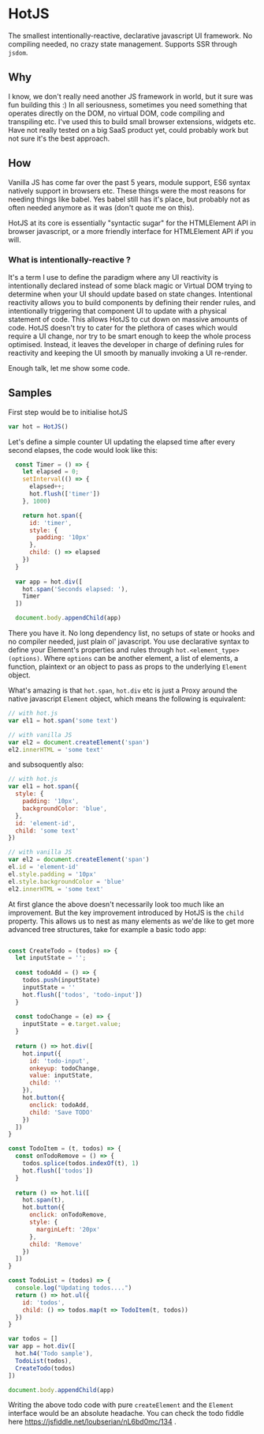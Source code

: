 # HotJS
The smallest intentionally-reactive, declarative javascript UI framework. No compiling needed, no crazy state management. Supports SSR through `jsdom`.

## Why
I know, we don't really need another JS framework in world, but it sure was fun building this :) In all seriousness, sometimes you need something that operates directly on the DOM, no virtual DOM, code compiling and transpiling etc. I've used this to build small browser extensions, widgets etc. Have not really tested on a big SaaS product yet, could probably work but not sure it's the best approach.

## How
Vanilla JS has come far over the past 5 years, module support, ES6 syntax natively support in browsers etc. These things were the most reasons for needing things like babel. Yes babel still has it's place, but probably not as often needed anymore as it was (don't quote me on this).

HotJS at its core is essentially "syntactic sugar" for the HTMLElement API in browser javascript, or a more friendly interface for HTMLElement API if you will.

### What is intentionally-reactive ?
It's a term I use to define the paradigm where any UI reactivity is intentionally declared instead of some black magic or Virtual DOM trying to determine when your UI should update based on state changes. Intentional reactivity allows you to build components by defining their render rules, and intentionally triggering that component UI to update with a physical statement of code. This allows HotJS to cut down on massive amounts of code. HotJS doesn't try to cater for the plethora of cases which would require a UI change, nor try to be smart enough to keep the whole process optimised. Instead, it leaves the developer in charge of defining rules for reactivity and keeping the UI smooth by manually invoking a UI re-render.

Enough talk, let me show some code.

## Samples

First step would be to initialise hotJS
```javascript
var hot = HotJS()
```

Let's define a simple counter UI updating the elapsed time after every second elapses, the code would look like this:
```javascript
  const Timer = () => {
    let elapsed = 0;
    setInterval(() => {
      elapsed++;
      hot.flush(['timer'])
    }, 1000)

    return hot.span({
      id: 'timer',
      style: {
      	padding: '10px'
      },
      child: () => elapsed
    })
  }
  
  var app = hot.div([
    hot.span('Seconds elapsed: '),
    Timer
  ])

  document.body.appendChild(app)
```

There you have it. No long dependency list, no setups of state or hooks and no compiler needed, just plain ol' javascript. You use declarative syntax to define your Element's properties and rules through `hot.<element_type>(options)`. Where `options` can be another element, a list of elements, a function, plaintext or an object to pass as props to the underlying `Element` object. 

What's amazing is that `hot.span`, `hot.div` etc is just a Proxy around the native javascript `Element` object, which means the following is equivalent:
```javascript
// with hot.js
var el1 = hot.span('some text')

// with vanilla JS
var el2 = document.createElement('span')
el2.innerHTML = 'some text'
```

and subsoquently also:
```javascript
// with hot.js
var el1 = hot.span({
  style: {
    padding: '10px',
    backgroundColor: 'blue',
  },
  id: 'element-id',
  child: 'some text'
})

// with vanilla JS
var el2 = document.createElement('span')
el.id = 'element-id'
el.style.padding = '10px'
el.style.backgroundColor = 'blue'
el2.innerHTML = 'some text'
```

At first glance the above doesn't necessarily look too much like an improvement. But the key improvement introduced by HotJS is the `child` property. This allows us to nest as many elements as we'de like to get more advanced tree structures, take for example a basic todo app:
```javascript

const CreateTodo = (todos) => {
  let inputState = '';
  
  const todoAdd = () => {
    todos.push(inputState)
    inputState = ''
    hot.flush(['todos', 'todo-input'])
  }
  
  const todoChange = (e) => {
    inputState = e.target.value;
  }
  
  return () => hot.div([
    hot.input({
      id: 'todo-input',
      onkeyup: todoChange,
      value: inputState,
      child: ''
    }),
    hot.button({
      onclick: todoAdd,
      child: 'Save TODO'
    })
  ])
}

const TodoItem = (t, todos) => {
  const onTodoRemove = () => {
    todos.splice(todos.indexOf(t), 1)
    hot.flush(['todos'])
  }
  
  return () => hot.li([
    hot.span(t),
    hot.button({
      onclick: onTodoRemove,
      style: {
        marginLeft: '20px'
      },
      child: 'Remove'
    })    
  ])
}

const TodoList = (todos) => {
  console.log("Updating todos....")
  return () => hot.ul({
    id: 'todos',
    child: () => todos.map(t => TodoItem(t, todos))
  })
}

var todos = []
var app = hot.div([
  hot.h4('Todo sample'),
  TodoList(todos),
  CreateTodo(todos)
])

document.body.appendChild(app)
```

Writing the above todo code with pure `createElement` and the `Element` interface would be an absolute headache. You can check the todo fiddle here https://jsfiddle.net/loubserian/nL6bd0mc/134 .